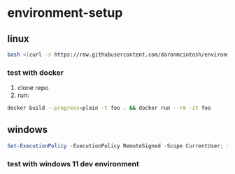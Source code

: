 # environment-setup

## linux

```sh
bash <(curl -s https://raw.githubusercontent.com/daronmcintosh/environment-setup/main/linux-setup.sh)
```

### test with docker

1. clone repo
2. run:

```sh
docker build --progress=plain -t foo . && docker run --rm -it foo
```

## windows

```ps1
Set-ExecutionPolicy -ExecutionPolicy RemoteSigned -Scope CurrentUser; iex ((New-Object System.Net.WebClient).DownloadString('https://raw.githubusercontent.com/daronmcintosh/environment-setup/main/windows-setup.ps1'))
```

### test with windows 11 dev environment
